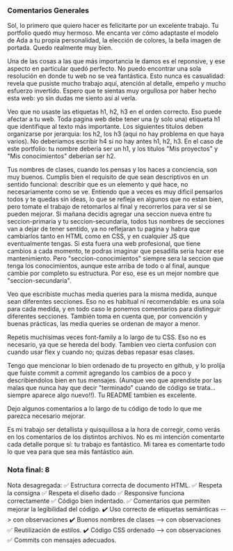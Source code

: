 ### Comentarios Generales

Sol, lo primero que quiero hacer es felicitarte por un excelente trabajo. Tu portfolio quedó muy hermoso. Me encanta ver cómo adaptaste el modelo de Ada a tu propia personalidad, la elección de colores, la bella imagen de portada. Quedo realmente muy bien. 

Una de las cosas a las que más importancia le damos es el reponsive, y ese aspecto en particular quedó perfecto. No puedo encontrar una sola resolución en donde tu web no se vea fantástica. Esto nunca es casualidad: revela que pusiste mucho trabajo aquí, atención al detalle, empeño y mucho esfuerzo invertido. Espero que te sientas muy orgullosa por haber hecho esta web: yo sin dudas me siento así al verla. 

Veo que no usaste las etiquetas h1, h2, h3 en el orden correcto. Eso puede afectar a tu web. Toda pagina web debe tener una (y solo una) etiqueta h1 que identifique al texto más importante. Los siguientes titulos deben organizarse por jerarquia: los h2, los h3 (aqui no hay problema en que haya varios). No deberiamos escribir h4 si no hay antes h1, h2, h3. En el caso de este portfolio: tu nombre deberia ser un h1, y los titulos "Mis proyectos" y "Mis conocimientos" deberian ser h2. 

Tus nombres de clases, cuando los pensas y los haces a conciencia, son muy buenos. Cumplis bien el requisito de que sean descriptivos en un sentido funcional: describir que es un elemento y qué hace, no necesariamente como se ve. Entiendo que a veces es muy dificil pensarlos todos y te quedas sin ideas, lo que se refleja en algunos que no estan bien, pero tomate el trabajo de retomarlos al final y recorrerlos para ver si se pueden mejorar. Si mañana decidis agregar una seccion nueva entre tu seccion-primaria y tu seccion-secundaria, todos tus nombres de secciones van a dejar de tener sentido, ya no reflejaran tu pagina y habra que cambiarlos tanto en HTML como en CSS, y en cualquier JS que eventualmente tengas. Si esta fuera una web profesional, que tiene cambios a cada momento, te podras imaginar que pesadilla seria hacer ese mantenimiento. Pero "seccion-conocimientos" siempre sera la seccion que tenga los conocimientos, aunque este arriba de todo o al final, aunque cambie por completo su estructura. Por eso, ese es un mejor nombre que "seccion-secundaria". 

Veo que escribiste muchas media queries para la misma medida, aunque sean diferentes secciones. Eso no es habitual ni recomendable: es una sola para cada medida, y en todo caso le ponemos comentarios para distinguir diferentes secciones. También toma en cuenta que, por convención y buenas prácticas, las media queries se ordenan de mayor a menor. 

Repetis muchisimas veces font-family a lo largo de tu CSS. Eso no es necesario, ya que se hereda del body. Tambien veo cierta confusion con cuando usar flex y cuando no; quizas debas repasar esas clases. 

Tengo que mencionar lo bien ordenado de tu proyecto en github, y lo prolija que fuiste commit a commit agregando los cambios de a poco y describiendolos bien en tus mensajes. (Aunque veo que aprendiste por las malas que nunca hay que decir "terminado" cuando de código se trata... siempre aparece algo nuevo!!). Tu README tambien es excelente. 

Dejo algunos comentarios a lo largo de tu código de todo lo que me parezca necesario mejorar. 

Es mi trabajo ser detallista y quisquillosa a la hora de corregir, como verás en los comentarios de los distintos archivos. No es mi intención comentarte cada detalle porque sí: tu trabajo es fantástico. Mi tarea es comentarte todo lo que vea para que sea más fantástico aún. 


### Nota final: 8

Nota desagregada: 
✅ Estructura correcta de documento HTML.
✅ Respeta la consigna 
✅ Respeta el diseño dado 
✅ Responsive funciona correctamente
✅ Código bien indentado. 
✅ Comentarios que permiten mejorar la legibilidad del código.
✔️ Uso correcto de etiquetas semánticas --> con observaciones
✔️ Buenos nombres de clases --> con observaciones
✅ Reutilización de estilos.
✔️ Código CSS ordenado --> con observaciones
✅ Commits con mensajes adecuados.
